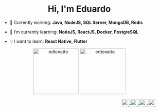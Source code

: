 
<h1 align="center">Hi, I'm Eduardo</h1>   

- 🚀 Currently working: **Java, NodeJS, SQL Server, MongoDB, Redis**  

- 🌱 I’m currently learning: **NodeJS, ReactJS, Docker, PostgreSQL**  
  
- 💡 I want to learn: **React Native, Flutter**  

<!-- <details> --> 
  <p align="center">
    <img height="150" src="http://github-profile-summary-cards.vercel.app/api/cards/profile-details?username=EdTonatto&theme=dark" alt="edtonatto" />
    <img height="150" src="http://github-profile-summary-cards.vercel.app/api/cards/stats?username=EdTonatto&theme=dark" alt="edtonatto" />
  </p>
<!-- </details> -->
<p align="right">
  <a href="https://instagram.com/eduardo_tonatto" target="blank"><img align="center" src="https://img.shields.io/badge/Instagram-E4405F?style=for-the-badge&logo=instagram&logoColor=white&color=black" alt="eduardo_tonatto" height="25"/>
  <a href="https://twitter.com/eduardo_tonatto" target="blank"><img align="center" src="https://img.shields.io/badge/Twitter-1DA1F2?style=for-the-badge&logo=twitter&logoColor=white&color=black" alt="eduardo_tonatto" height="25"/>
  <a href="https://linkedin.com/in/eduardo-tonatto-9a327b171" target="blank"><img align="center" src="https://img.shields.io/badge/LinkedIn-0077B5?style=for-the-badge&logo=linkedin&logoColor=white&color=black" alt="eduardo-tonatto-9a327b171" height="25"/> 
  <a href="https://steamcommunity.com/id/edtonatto/" target="blank"><img align="center" src="https://img.shields.io/badge/Steam-000000?style=for-the-badge&logo=steam&logoColor=white&color=black" alt="edtonatto" height="25"/>
</p>

